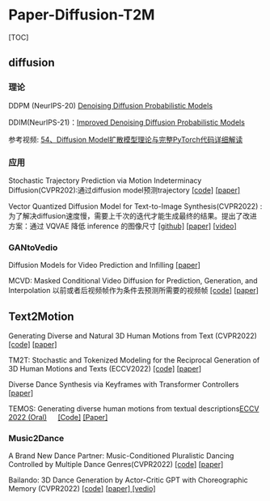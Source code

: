 # Paper-Diffusion-T2M
[TOC]



## diffusion

### 理论

DDPM (NeurIPS-20) [Denoising Diffusion Probabilistic Models](https://proceedings.neurips.cc/paper/2020/hash/4c5bcfec8584af0d967f1ab10179ca4b-Abstract.html)

DDIM(NeurIPS-21)：[Improved Denoising Diffusion Probabilistic Models](https://proceedings.mlr.press/v139/nichol21a.html)

参考视频: [54、Diffusion Model扩散模型理论与完整PyTorch代码详细解读](https://www.bilibili.com/video/BV1b541197HX?from=search&seid=1294797900935775585&spm_id_from=333.337.0.0&vd_source=5488316887e189ecd5e1f2cf52edaccf)

### 应用

Stochastic Trajectory Prediction via Motion Indeterminacy Diffusion(CVPR202):通过diffusion model预测trajectory [[code]](https://github.com/Gutianpei/MID) [[paper]](https://openaccess.thecvf.com/content/CVPR2022/html/Gu_Stochastic_Trajectory_Prediction_via_Motion_Indeterminacy_Diffusion_CVPR_2022_paper.html)

Vector Quantized Diffusion Model for Text-to-Image Synthesis(CVPR2022) :为了解决diffusion速度慢，需要上千次的迭代才能生成最终的结果。提出了改进方案：通过 VQVAE 降低 inference 的图像尺寸 [[github]](https://github.com/microsoft/VQ-Diffusion) [[paper]](https://openaccess.thecvf.com/content/CVPR2022/html/Gu_Vector_Quantized_Diffusion_Model_for_Text-to-Image_Synthesis_CVPR_2022_paper.html)  [[video]](https://www.bilibili.com/video/BV13Y4y1r7CH?from=search&seid=7677516310805155031&spm_id_from=333.337.0.0&vd_source=5488316887e189ecd5e1f2cf52edaccf)

### GANtoVedio

Diffusion Models for Video Prediction and Infilling  [[paper]](https://arxiv.org/abs/2206.07696)

MCVD: Masked Conditional Video Diffusion for Prediction, Generation, and Interpolation  以前或者后视频帧作为条件去预测所需要的视频帧 [[code]](https://github.com/voletiv/mcvd-pytorch) [[paper]](http://128.84.4.18/abs/2205.09853)

## Text2Motion

Generating Diverse and Natural 3D Human Motions from Text  (CVPR2022) [[code]](https://github.com/EricGuo5513/text-to-motion) [[paper]](https://openaccess.thecvf.com/content/CVPR2022/html/Guo_Generating_Diverse_and_Natural_3D_Human_Motions_From_Text_CVPR_2022_paper.html)

TM2T: Stochastic and Tokenized Modeling for the Reciprocal Generation of 3D Human Motions and Texts (ECCV2022)  [[code]](https://github.com/EricGuo5513/TM2T) [[paper]](https://arxiv.org/abs/2207.01696)

Diverse Dance Synthesis via Keyframes with Transformer Controllers    [[paper]](https://arxiv.org/abs/2207.05906)

TEMOS: Generating diverse human motions from textual descriptions[ECCV 2022 (Oral)](https://eccv2022.ecva.net)           [[Code]](https://github.com/Mathux/TEMOS) [[Paper]](https://arxiv.org/abs/2204.14109)      

### Music2Dance

A Brand New Dance Partner: Music-Conditioned Pluralistic Dancing Controlled by Multiple Dance Genres(CVPR2022)  [[code]](https://github.com/jw09191/MNET) [[paper]](https://openaccess.thecvf.com/content/CVPR2022/html/Kim_A_Brand_New_Dance_Partner_Music-Conditioned_Pluralistic_Dancing_Controlled_by_CVPR_2022_paper.html)

Bailando: 3D Dance Generation by Actor-Critic GPT with Choreographic Memory (CVPR2022) [[code]](https://github.com/lisiyao21/Bailando) [[paper]  ](https://openaccess.thecvf.com/content/CVPR2022/html/Siyao_Bailando_3D_Dance_Generation_by_Actor-Critic_GPT_With_Choreographic_Memory_CVPR_2022_paper.html)[[vedio]](https://www.bilibili.com/video/BV1zW4y167oT?from=search&seid=10529527414460118364&spm_id_from=333.337.0.0)
